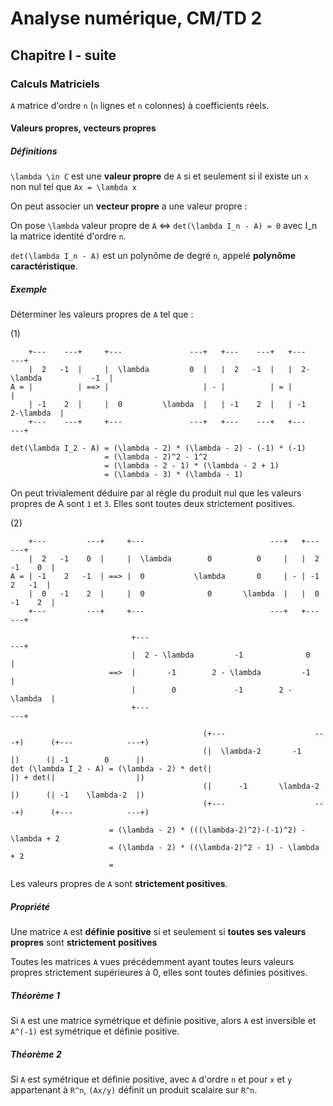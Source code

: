 # Analyse numérique, CM/TD 2

## Chapitre I - suite

### Calculs Matriciels

`A` matrice d'ordre `n` (`n` lignes et `n` colonnes) à coefficients réels.

#### Valeurs propres, vecteurs propres

##### Définitions

``\lambda \in C`` est une __valeur propre__ de `A` si et seulement si il existe un `x` non nul tel que ``Ax = \lambda x``

On peut associer un __vecteur propre__ a une valeur propre :

On pose `\lambda` valeur propre de `A` <=> ``det(\lambda I_n - A) = 0`` avec I_n la matrice identité d'ordre `n`.

``det(\lambda I_n - A)`` est un polynôme de degré `n`, appelé __polynôme caractéristique__.

##### Exemple

Déterminer les valeurs propres de `A` tel que :

(1)
```maths
    +---    ---+     +---               ---+   +---    ---+   +---                    ---+
    |  2   -1  |     |  \lambda         0  |   |  2   -1  |   |  2-\lambda           -1  |
A = |          | ==> |                     | - |          | = |                          |
    | -1    2  |     |  0         \lambda  |   | -1    2  |   | -1            2-\lambda  |
    +---    ---+     +---               ---+   +---    ---+   +---                    ---+

det(\lambda I_2 - A) = (\lambda - 2) * (\lambda - 2) - (-1) * (-1)
                     = (\lambda - 2)^2 - 1^2
                     = (\lambda - 2 - 1) * (\lambda - 2 + 1)
                     = (\lambda - 3) * (\lambda - 1)
```

On peut trivialement déduire par al règle du produit nul que les valeurs propres de A sont `1` et `3`. Elles sont toutes deux strictement positives.

(2)
```maths
    +---         ---+     +---                            ---+   +---         ---+
    |  2   -1    0  |     |  \lambda        0          0     |   |  2   -1    0  |
A = | -1    2   -1  | ==> |  0           \lambda       0     | - | -1    2   -1  |
    |  0   -1    2  |     |  0              0       \lambda  |   |  0   -1    2  |
    +---         ---+     +---                            ---+   +---         ---+

                           +---                                       ---+
                           |  2 - \lambda         -1              0      |
                      ==>  |       -1        2 - \lambda         -1      |
                           |        0             -1        2 - \lambda  |
                           +---                                       ---+

                                           (+---                    ---+)      (+---            ---+)
                                           (|  \lambda-2       -1      |)      (| -1        0      |)
det (\lambda I_2 - A) = (\lambda - 2) * det(|                          |) + det(|                  |)
                                           (|      -1       \lambda-2  |)      (| -1    \lambda-2  |)
                                           (+---                    ---+)      (+---            ---+)

                      = (\lambda - 2) * (((\lambda-2)^2)-(-1)^2) - \lambda + 2
                      = (\lambda - 2) * ((\lambda-2)^2 - 1) - \lambda + 2
                      = 
```

<!-- Again, a completer --->

Les valeurs propres de `A` sont **strictement positives**.

##### Propriété

Une matrice `A` est **définie positive** si et seulement si **toutes ses valeurs propres** sont **strictement positives**

Toutes les matrices `A` vues précédemment ayant toutes leurs valeurs propres strictement supérieures à 0, elles sont toutes définies positives.

##### Théorème 1

Si `A` est une matrice symétrique et définie positive, alors `A` est inversible et `A^(-1)` est symétrique et définie positive.

##### Théorème 2

Si `A` est symétrique et définie positive, avec `A` d'ordre `n` et pour `x` et `y` appartenant à `R^n`, ``(Ax/y)`` définit un produit scalaire sur ``R^n``.